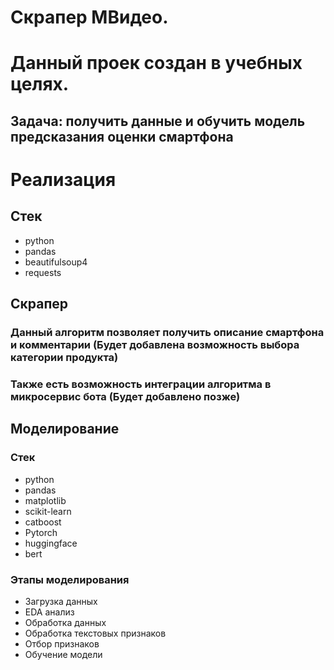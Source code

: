 # Скрапер МВидео.
# Данный проек создан в учебных целях.
## Задача: получить данные и обучить модель предсказания оценки смартфона
# Реализация
## Стек
 + python
 + pandas
 + beautifulsoup4
 + requests
## Скрапер
### Данный алгоритм позволяет получить описание смартфона и комментарии (Будет добавлена возможность выбора категории продукта)
### Также есть возможность интеграции алгоритма в микросервис бота (Будет добавлено позже)
## Моделирование
### Стек
  + python
  + pandas
  + matplotlib
  + scikit-learn
  + catboost
  + Pytorch
  + huggingface
  + bert
### Этапы моделирования
  * Загрузка данных
  * EDA анализ
  * Обработка данных
  * Обработка текстовых признаков
  * Отбор признаков
  * Обучение модели
